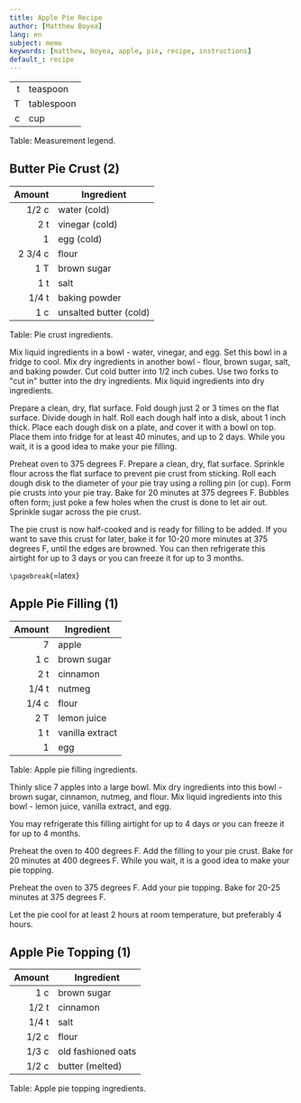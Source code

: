 ```yaml
---
title: Apple Pie Recipe
author: [Matthew Boyea]
lang: en
subject: memo
keywords: [matthew, boyea, apple, pie, recipe, instructions]
default_: recipe
---
```


|||
| ---:| --- |
|t|teaspoon|
|T|tablespoon|
|c|cup|

Table: Measurement legend.

## Butter Pie Crust (2)

|Amount|Ingredient|
| ---:| --- |
|1/2 c|water (cold)|
|2 t|vinegar (cold)|
|1|egg (cold)|
|2 3/4 c|flour|
|1 T|brown sugar|
|1 t|salt|
|1/4 t|baking powder|
|1 c|unsalted butter (cold)|

Table: Pie crust ingredients.

Mix liquid ingredients in a bowl - water, vinegar, and egg.
Set this bowl in a fridge to cool.
Mix dry ingredients in another bowl - flour, brown sugar, salt, and baking powder.
Cut cold butter into 1/2 inch cubes.
Use two forks to "cut in" butter into the dry ingredients.
Mix liquid ingredients into dry ingredients.

Prepare a clean, dry, flat surface.
Fold dough just 2 or 3 times on the flat surface.
Divide dough in half.
Roll each dough half into a disk, about 1 inch thick.
Place each dough disk on a plate, and cover it with a bowl on top.
Place them into fridge for at least 40 minutes, and up to 2 days.
While you wait, it is a good idea to make your pie filling.

Preheat oven to 375 degrees F.
Prepare a clean, dry, flat surface.
Sprinkle flour across the flat surface to prevent pie crust from sticking.
Roll each dough disk to the diameter of your pie tray using a rolling pin (or cup).
Form pie crusts into your pie tray.
Bake for 20 minutes at 375 degrees F.
Bubbles often form; just poke a few holes when the crust is done to let air out.
Sprinkle sugar across the pie crust.

The pie crust is now half-cooked and is ready for filling to be added.
If you want to save this crust for later, bake it for 10-20 more minutes at 375 degrees F, until the edges are browned.
You can then refrigerate this airtight for up to 3 days or you can freeze it for up to 3 months.

`\pagebreak`{=latex}

## Apple Pie Filling (1)

|Amount|Ingredient|
| ---:| --- |
|7|apple|
|1 c|brown sugar|
|2 t|cinnamon|
|1/4 t|nutmeg|
|1/4 c|flour|
|2 T|lemon juice|
|1 t|vanilla extract|
|1|egg|

Table: Apple pie filling ingredients.

Thinly slice 7 apples into a large bowl.
Mix dry ingredients into this bowl - brown sugar, cinnamon, nutmeg, and flour.
Mix liquid ingredients into this bowl - lemon juice, vanilla extract, and egg.

You may refrigerate this filling airtight for up to 4 days or you can freeze it for up to 4 months.

Preheat the oven to 400 degrees F.
Add the filling to your pie crust.
Bake for 20 minutes at 400 degrees F.
While you wait, it is a good idea to make your pie topping.

Preheat the oven to 375 degrees F.
Add your pie topping.
Bake for 20-25 minutes at 375 degrees F.

Let the pie cool for at least 2 hours at room temperature, but preferably 4 hours.

## Apple Pie Topping (1)

|Amount|Ingredient|
| ---:| --- |
|1 c|brown sugar|
|1/2 t|cinnamon|
|1/4 t|salt|
|1/2 c|flour|
|1/3 c|old fashioned oats|
|1/2 c|butter (melted)|

Table: Apple pie topping ingredients.
